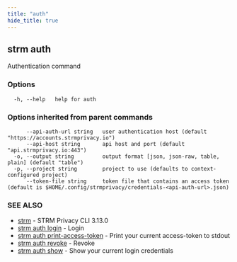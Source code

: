 ```yaml
---
title: "auth"
hide_title: true
---
```

## strm auth

Authentication command

### Options

```
  -h, --help   help for auth
```

### Options inherited from parent commands

```
      --api-auth-url string   user authentication host (default "https://accounts.strmprivacy.io")
      --api-host string       api host and port (default "api.strmprivacy.io:443")
  -o, --output string         output format [json, json-raw, table, plain] (default "table")
  -p, --project string        project to use (defaults to context-configured project)
      --token-file string     token file that contains an access token (default is $HOME/.config/strmprivacy/credentials-<api-auth-url>.json)
```

### SEE ALSO

* [strm](docs/04-reference/01-cli-reference/strm/index.md)	 - STRM Privacy CLI 3.13.0
* [strm auth login](docs/04-reference/01-cli-reference/strm/auth/login.md)	 - Login
* [strm auth print-access-token](docs/04-reference/01-cli-reference/strm/auth/print-access-token.md)	 - Print your current access-token to stdout
* [strm auth revoke](docs/04-reference/01-cli-reference/strm/auth/revoke.md)	 - Revoke
* [strm auth show](docs/04-reference/01-cli-reference/strm/auth/show.md)	 - Show your current login credentials

